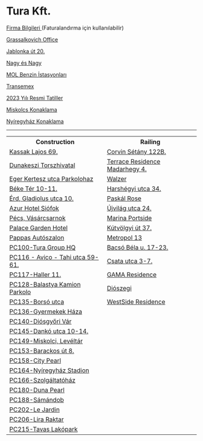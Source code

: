 <html>
<body>

<h1>Tura Kft. 
<br>
 </h1>
<p><a href="https://kenanavar.github.io/firmalar/">Firma Bilgileri </a>(Faturalandırma için kullanılabilir)</p>
<p><a href="http://maps.google.com/?q=1239 Budapest, Grassalkovich út 255. K10. 1. ép.">Grassalkovich Office</a></p>
 <p><a href="http://maps.google.com/?q=1037 Budapest. Jablonka út 20.">Jablonka út 20.</a></p>
<p><a href="http://maps.google.com/?q=Budapest, Róbert Károly körút 68, 1134">Nagy és Nagy</a></p>
<p><a href="http://maps.google.com/?q=MOL Gas station">MOL Benzin İstasyonları</a></p>
<p><a href="http://maps.google.com/?q= Dunaharaszti, Jedlik Ányos út 27, 2330">Transemex</a></p>
<p><a href="https://www.hrportal.hu/munkaido-2023.html">2023 Yılı Resmi Tatiller</a></p>
<p><a href="http://maps.google.com/?q= 3529 Miskolc, Petneházy D. 23.">Miskolcs Konaklama</a></p>
 <p><a href="http://maps.google.com/?q=4400 Nyíregyháza, Epreskert utca 4-6.">Nyíregyház Konaklama</a></p>
<hr>
<table>
    <th>Construction</th>
    <th>Railing</th>
  <tr>
    <td><a href="http://maps.google.com/?q=1134 Budapest, Kassak Lajos 69.">Kassak Lajos 69.</a></td>
    <td><a href="http://maps.google.com/?q=1082 Budapest, Futó u. 43-45">Corvin Sétány 122B.</a></td>
   </tr>
 
   <tr>
     <td><a href="http://maps.google.com/?q=2120 Dunakeszi, Verseny utca 33.">Dunakeszi Torszhivatal</a></td>
     <td><a href="http://maps.google.com/?q=XI. Budapest, Medvetalp utca 7.">Terrace Residence Madarhegy 4.</a></td>
    </tr>
    
   <tr>
    <td><a href="http://maps.google.com/?q=Eger, Lakatgyár u., 3300">Eger Kertesz utca Parkolohaz</a></td>
    <td><a href="http://maps.google.com/?q=1117 Budapest, Budafoki ut 215.">Walzer</a></td>
   </tr>
    
 <tr>
    <td><a href="http://maps.google.com/?q=1132 Budapest, Béke Tér 10-11.">Béke Tér 10-11.</a></td>
    <td><a href="http://maps.google.com/?q=1021 Budapest, Harshégyi utca 34.">Harshégyi utca 34.</a></td>
   </tr>
   
  <tr>
     <td><a href="http://maps.google.com/?q=2030 Érd, Gladiolus utca 10.">Érd, Gladiolus utca 10.</a></td>
     <td><a href="http://maps.google.com/?q=1141 Budapest, Szugló u. 125.">Paskál Rose</a></td>
    </tr>
    
   <tr>
     <td><a href="http://maps.google.com/?q=8600 Siófok, Erkel Ferenc 2/c.">Azur Hotel Siófok</a></td>
     <td><a href="http://maps.google.com/?q=1145 Budapest, Újvilág utca 24.">Újvilág utca 24.</a></td>
    </tr>
   
   <tr>
     <td><a href="http://maps.google.com/?q=7622 Pécs, Zólyom u. 4.">Pécs, Vásárcsarnok</a></td>
     <td><a href="http://maps.google.com/?q=1139 Budapest, Meder utca 6.">Marina Portside</a></td>
    </tr>
   
   <tr>
     <td><a href="http://maps.google.com/?q=8600 Siófok, Vécsey Károly u. 20.">Palace Garden Hotel</a></td>
     <td><a href="http://maps.google.com/?q=1125 Budapest, Kútvölgyi út 37.">Kútvölgyi út 37.</a></td>
    </tr>
    
   <tr>
     <td><a href="http://maps.google.com/?q=1117 Budapest, Hunyadi János út 6.">Pappas Autószalon</a></td>
     <td><a href="http://maps.google.com/?q=1134 Budapest, Lehel u. 25.">Metropol 13</a></td>
    </tr>
 
 <tr>
     <td><a href="https://www.google.com/maps/place/47%C2%B019'49.8%22N+19%C2%B006'20.0%22E/@47.3304657,19.1031986,17z/data=!4m6!3m5!1s0x0:0x83797529fd59b851!7e2!8m2!3d47.3304987!4d19.1055646">PC100-Tura Group HQ</a></td>
     <td><a href="http://maps.google.com/?q=1084 Budapest, Bacsó Béla u. 17-23.">Bacsó Béla u. 17-23.</a></td>
    </tr>
    
 <tr>
     <td><a href="http://maps.google.com/?q=1135 Budapest, Tahi utca 59-61.">PC116 - Avico - Tahi utca 59-61.</a></td>
     <td><a href="http://maps.google.com/?q=1135 Budapest, Csata utca 3-7.">Csata utca 3-7. </a></td>
    </tr>
    
   <tr>
     <td><a href="http://maps.google.com/?q=1097 Budapest, Haller utca 11-13.">PC117-Haller 11.</a></td>
    <td><a href="http://maps.google.com/?q=1094 Budapest, Márton u. 9.">GAMA Residence</a></td>
    </tr>
    
   <tr>
     <td><a href="http://maps.google.com/?q=6764 Balástya, Őszeszék tanya 198.">PC128-Balastya Kamion Parkolo</a></td>
      <td><a href="http://maps.google.com/?q=1113, Budapest Diószegi út 58.">Diószegi</a></td>
    </tr>
    
   <tr>
     <td><a href="http://maps.google.com/?q=1173 Budapest, Borsó utca 66.">PC135-Borsó utca</a></td>
    <td><a href="http://maps.google.com/?q=1134 Budapest, Bulcsú 5-9.">WestSide Residence</a></td>
    
   <tr>
     <td><a href="http://maps.google.com/?q=1021 Budapest, Völgy u. 20-22.">PC136-Gyermekek Háza</a></td>
     <td></td>
    </tr>
  
 
  <tr>
  <td><a href="http://maps.google.com/?q=3534 Miskolc, Vár u. 24.">PC140-Diósgyőri Vár</a></td>  
     <td></td>
    </tr>
 <tr>
     <td><a href="http://maps.google.com/?q=1086 Budapest, Dankó utca 10-14. ">PC145-Dankó utca 10-14.</a></td>
     <td></td> 
  </tr>
 
 
 <tr>
     <td><a href="http://maps.google.com/?q=3515 Miskolc,Egyetemváros 40592/11 E/7. Irodaház ">PC149-Miskolci, Levéltár</a></td>
     <td></td>
    </tr>
  </tr>
 
  <tr>
     <td><a href="http://maps.google.com/?q= 2000 Szentendre,Barackos út 8.">PC153-Barackos út 8.</a></td>
     <td></td>
    </tr>
   

 
  <tr>
     <td><a href="http://maps.google.com/?q= 1095 Budapest, Soroksári út 58."> PC158-City Pearl</a></td>
     <td></td>
    </tr>
 
 

 
  <tr>
     <td><a href="http://maps.google.com/?q= 4400 Nyíregyháza, Sóstói út 24/a.">PC164-Nyíregyház Stadion</a></td>
     <td></td>
    </tr>
     <tr>
     <td><a href="https://www.google.com/maps/place/Sz%C5%91l%C5%91liget+%C3%B6kopark/@47.4984394,19.2427644,1324m/data=!3m1!1e3!4m13!1m7!3m6!1s0x4741c40fd79f751f:0xf18437fcf88f9d45!2sBudapest,+Cinkotai+%C3%BAt+51,+1172!3b1!8m2!3d47.4968422!4d19.2400165!3m4!1s0x4741c520a1ea06bb:0xe73c5eee3f21177b!8m2!3d47.4995926!4d19.2501887">PC166-Szolgáltatóház</a></td>
     <td></td>
    </tr>
 
 <tr>
     <td><a href="http://maps.google.com/?q= 1133 Budapest, Garam utca 4."> PC180-Duna Pearl</a></td>
     <td></td>
    </tr>
 
 <tr>
     <td><a href="http://maps.google.com/?q= 5300 Karcag, Fürdő u. 10"> PC188-Sámándob</a></td>
     <td></td>
    </tr>
    
 <tr>
     <td><a href="http://maps.google.com/?q= 1139 Budapest, Rozsnyay utca 14-16."> PC202-Le Jardin</a></td>
     <td></td>
    </tr>
    
 <tr>
     <td><a href="http://maps.google.com/?q= 1086 Budapest, Dankó u. 4-8."> PC206-Lira Raktar</a></td>
     <td></td>
    </tr>
 
  <tr>
     <td><a href="http://maps.google.com/?q= 1108 Budapest, Tavas utca hrsz.: 42309/119."> PC215-Tavas Lakópark</a></td>
     <td></td>
    </tr>
 
  
</table>



</body>
</html>
